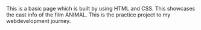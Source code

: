 This is a basic page which is built by using HTML and CSS.
This showcases the cast info of the film ANIMAL.
This is the practice project to my webdevelopment journey.
